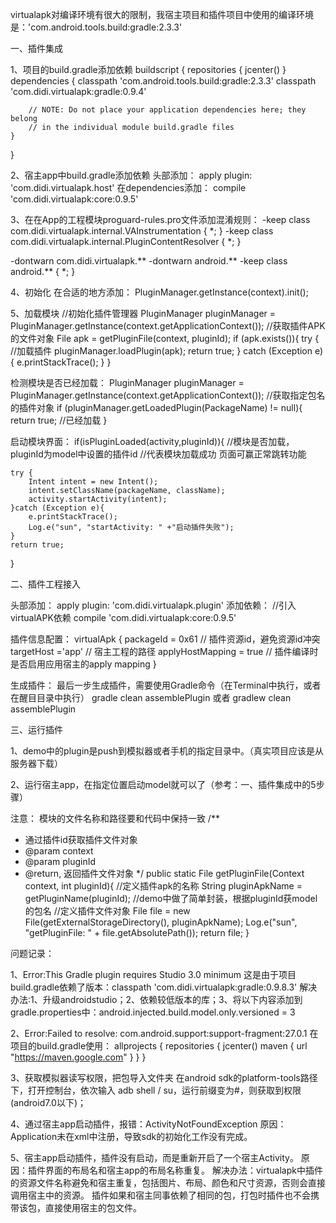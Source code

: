 
virtualapk对编译环境有很大的限制，我宿主项目和插件项目中使用的编译环境是：'com.android.tools.build:gradle:2.3.3'

一、插件集成

1、项目的build.gradle添加依赖
buildscript {
    repositories {
        jcenter()
    }
    dependencies {
        classpath 'com.android.tools.build:gradle:2.3.3'
        classpath 'com.didi.virtualapk:gradle:0.9.4'

        // NOTE: Do not place your application dependencies here; they belong
        // in the individual module build.gradle files
    }
}

2、宿主app中build.gradle添加依赖
头部添加：
apply plugin: 'com.didi.virtualapk.host'
在dependencies添加：
compile 'com.didi.virtualapk:core:0.9.5'


3、在在App的工程模块proguard-rules.pro文件添加混淆规则：
-keep class com.didi.virtualapk.internal.VAInstrumentation { *; }
-keep class com.didi.virtualapk.internal.PluginContentResolver { *; }

-dontwarn com.didi.virtualapk.**
-dontwarn android.**
-keep class android.** { *; }

4、初始化
在合适的地方添加：
PluginManager.getInstance(context).init();

5、加载模块
//初始化插件管理器
PluginManager pluginManager = PluginManager.getInstance(context.getApplicationContext());
//获取插件APK的文件对象
File apk = getPluginFile(context, pluginId);
if (apk.exists()){
    try {
        //加载插件
        pluginManager.loadPlugin(apk);
        return true;
    } catch (Exception e) {
        e.printStackTrace();
    }
}

检测模块是否已经加载：
PluginManager pluginManager = PluginManager.getInstance(context.getApplicationContext());
//获取指定包名的插件对象
if (pluginManager.getLoadedPlugin(PackageName) != null){
    return true; //已经加载
}

启动模块界面：
if(isPluginLoaded(activity,pluginId)){ //模块是否加载，pluginId为model中设置的插件id
    //代表模块加载成功 页面可赢正常跳转功能

    try {
        Intent intent = new Intent();
        intent.setClassName(packageName, className);
        activity.startActivity(intent);
    }catch (Exception e){
        e.printStackTrace();
        Log.e("sun", "startActivity: " +"启动插件失败");
    }
    return true;
}


二、插件工程接入

头部添加：
apply plugin: 'com.didi.virtualapk.plugin'
添加依赖：
//引入virtualAPK依赖
compile 'com.didi.virtualapk:core:0.9.5'

插件信息配置：
virtualApk {
    packageId = 0x61             // 插件资源id，避免资源id冲突
    targetHost ='app'            // 宿主工程的路径
    applyHostMapping = true      // 插件编译时是否启用应用宿主的apply mapping
}

生成插件：
最后一步生成插件，需要使用Gradle命令（在Terminal中执行，或者在醒目目录中执行）
gradle clean assemblePlugin
或者
gradlew clean assemblePlugin


三、运行插件

1、demo中的plugin是push到模拟器或者手机的指定目录中。（真实项目应该是从服务器下载）

2、运行宿主app，在指定位置启动model就可以了（参考：一、插件集成中的5步骤）

注意：
模块的文件名称和路径要和代码中保持一致
/**
 * 通过插件id获取插件文件对象
 * @param context
 * @param pluginId
 * @return, 返回插件文件对象
 */
public static File getPluginFile(Context context, int pluginId){
    //定义插件apk的名称
    String pluginApkName = getPluginName(pluginId);  //demo中做了简单封装，根据pluginId获model的包名
    //定义插件文件对象
    File file = new File(getExternalStorageDirectory(), pluginApkName);
    Log.e("sun", "getPluginFile: " +  file.getAbsolutePath());
    return file;
}

问题记录：

1、Error:This Gradle plugin requires Studio 3.0 minimum
这是由于项目build.gradle依赖了版本：classpath 'com.didi.virtualapk:gradle:0.9.8.3'
解决办法:1、升级androidstudio；2、依赖较低版本的库；3、将以下内容添加到gradle.properties中：android.injected.build.model.only.versioned = 3

2、Error:Failed to resolve: com.android.support:support-fragment:27.0.1
在项目的build.gradle使用：
allprojects {
    repositories {
        jcenter()
        maven { url "https://maven.google.com" }
    }
}

3、获取模拟器读写权限，把包导入文件夹
在android sdk的platform-tools路径下，打开控制台，依次输入 adb shell / su，运行前缀变为#，则获取到权限  (android7.0以下)；

4、通过宿主app启动插件，报错：ActivityNotFoundException
原因：Application未在xml中注册，导致sdk的初始化工作没有完成。

5、宿主app启动插件，插件没有启动，而是重新开启了一个宿主Activity。
原因：插件界面的布局名和宿主app的布局名称重复。
解决办法：virtualapk中插件的资源文件名称避免和宿主重复，包括图片、布局、颜色和尺寸资源，否则会直接调用宿主中的资源。
插件如果和宿主同事依赖了相同的包，打包时插件也不会携带该包，直接使用宿主的包文件。






